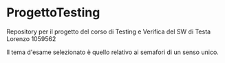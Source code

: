 # ProgettoTesting
Repository per il progetto del corso di Testing e Verifica del SW di Testa Lorenzo 1059562

Il tema d'esame selezionato è quello relativo ai semafori di un senso unico.
